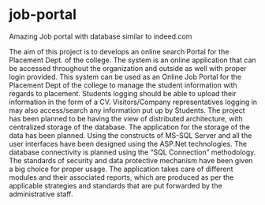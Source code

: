 # job-portal
Amazing Job portal with database similar to indeed.com

The aim of this project is to develops an online search Portal for the Placement Dept. of the college. The system is an online application that can be accessed throughout the organization and outside as well with proper login provided. This system can be used as an Online Job Portal for the Placement Dept of the college to manage the student information with regards to placement. Students logging should be able to upload their information in the form of a CV. Visitors/Company representatives logging in may also access/search any information put up by Students.
The project has been planned to be having the view of distributed architecture, with centralized storage of the database. The application for the storage of the data has been planned. Using the constructs of MS-SQL Server and all the user interfaces have been designed using the ASP.Net technologies. The database connectivity is planned using the “SQL Connection” methodology. The standards of security and data protective mechanism have been given a big choice for proper usage. The application takes care of different modules and their associated reports, which are produced as per the applicable strategies and standards that are put forwarded by the administrative staff.
